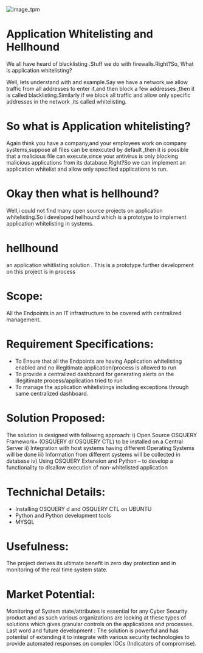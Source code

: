![image_tpm](https://raw.githubusercontent.com/techathena/hellhound/hellhound.jpg)
# Application Whitelisting and Hellhound
We all have heard of blacklisting .Stuff we do with firewalls.Right?So, What is application whitelisting?

Well, lets understand with and example.Say we have a network,we allow traffic from all addresses to enter it,and then block a few addresses ,then it is called blacklisting.Similarly if we block all traffic and allow only specific addresses in the network ,its called whitelisting.

# So what is Application whitelisting?
Again think you have a company,and your employees work on company systems,suppose all files can be exexcuted by default ,then it is possible that a malicious file can execute,since your antivirus is only blocking malicious applications from its database.Right?So we can implement an application whitelist and allow only specified applications to run.

# Okay then what is hellhound?
Well,i could not find many open source projects on application whitelisting.So i developed hellhound which is a prototype to implement application whitelisting in systems. 

# hellhound
an application whitlisting solution .
This is a prototype.further development on this project is in process 

# Scope:
All the Endpoints in an IT infrastructure to be covered with centralized management.

# Requirement Specifications:
-	To Ensure that all the Endpoints are having Application whitelisting enabled and no illegitimate application/process is allowed to run
-	To provide a centralized dashboard for generating alerts on the illegitimate process/application tried to run 
-	To manage the application whitelistings including exceptions through same centralized dashboard.

# Solution Proposed: 
The solution is designed with following approach:
i)	Open Source OSQUERY Framework+ (OSQUERY d/ OSQUERY CTL) to be installed on a Central Server
ii)	Integration with host systems having different Operating Systems will be done
iii)	Information from different systems will be collected in database
iv)	Using OSQUERY Extension and Python – to develop a functionality to disallow execution of non-whitelisted application

# Technichal  Details:
-	Installing OSQUERY d and OSQUERY CTL on UBUNTU 
-	Python and Python development tools
-	MYSQL

# Usefulness:
The project derives its ultimate benefit in zero day protection and in monitoring of the real time system state.

# Market Potential:
Monitoring of System state/attributes is essential for any Cyber Security product and as such various organizations are looking at these types of solutions which gives granular controls on the applications and processes.
Last word and future development : 
The solution is powerful and has potential of extending it to integrate with various security technologies to provide automated responses on complex IOCs (Indicators of compromise).
